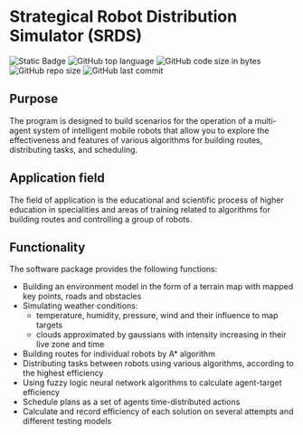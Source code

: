 # Strategical Robot Distribution Simulator (SRDS)
![Static Badge](https://img.shields.io/badge/MSPripotnev-SRDS-StrategicalRobotDistrubutionSimulator)
![GitHub top language](https://img.shields.io/github/languages/top/MSPripotnev/StrategicalRobotDistrubutionSimulator)
![GitHub code size in bytes](https://img.shields.io/github/languages/code-size/MSPripotnev/StrategicalRobotDistrubutionSimulator)
![GitHub repo size](https://img.shields.io/github/repo-size/MSPripotnev/StrategicalRobotDistrubutionSimulator)
![GitHub last commit](https://img.shields.io/github/last-commit/MSPripotnev/StrategicalRobotDistrubutionSimulator)

## Purpose
The program is designed to build scenarios for the operation of a multi-agent system of intelligent mobile robots that allow you to explore the effectiveness and features of various algorithms for building routes, distributing tasks, and scheduling.

## Application field
The field of application is the educational and scientific process of higher education in specialities and areas of training related to algorithms for building routes and controlling a group of robots.

## Functionality
The software package provides the following functions:

* Building an environment model in the form of a terrain map with mapped key points, roads and obstacles
* Simulating weather conditions:
  * temperature, humidity, pressure, wind and their influence to map targets
  * clouds approximated by gaussians with intensity increasing in their live zone and time
* Building routes for individual robots by A* algorithm
* Distributing tasks between robots using various algorithms, according to the highest efficiency
* Using fuzzy logic neural network algorithms to calculate agent-target efficiency
* Schedule plans as a set of agents time-distributed actions
* Calculate and record efficiency of each solution on several attempts and different testing models